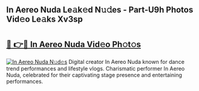 ## In Aereo Nuda Le𝚊k𝚎d N𝚞𝚍es - Part-U9h Photos Vid𝚎o Le𝚊ks Xv3sp

# <h2><a href="http://fbe3yn.evod.top/?m=In+Aereo+Nuda">🔗 👉🔴 In Aereo Nuda Vid𝚎o Ph𝚘t𝚘s</a></h2>

[![In Aereo Nuda N𝚞d𝚎s](https://i.imgur.com/8V9OHl7.gif)](http://fbe3yn.evod.top/?m=In+Aereo+Nuda)
Digital creator In Aereo Nuda known for dance trend performances and lifestyle vlogs. Charismatic performer In Aereo Nuda, celebrated for their captivating stage presence and entertaining performances. 
